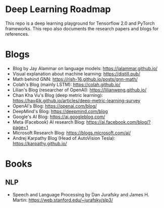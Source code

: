 # Deep Learning Roadmap 
This repo is a deep learning playground for Tensorflow 2.0 and PyTorch frameworks. This repo also documents the research papers and blogs for references. 

# Blogs
- Blog by Jay Alammar on language models: https://jalammar.github.io/
- Visual explanation about machine learning: https://distill.pub/
- Math behind GNN: https://rish-16.github.io/posts/gnn-math/
- Colah's Blog (mainly LSTM): https://colah.github.io/
- Lilian's Blog (researcher of OpenAI): https://lilianweng.github.io/ 
- Chan Kha Vu's Blog (deep metric learning): https://hav4ik.github.io/articles/deep-metric-learning-survey 
- OpenAI's Blog: https://openai.com/blog/
- DeepMind's Blog: https://deepmind.com/blog
- Google's AI Blog: https://ai.googleblog.com/ 
- Meta (Facebook) AI research Blog: https://ai.facebook.com/blog/?page=1
- Microsoft Research Blog: https://blogs.microsoft.com/ai/
- Andrej Karpathy Blog (Head of AutoVision Tesla): https://karpathy.github.io/

# Books
## NLP
- Speech and Language Processing by Dan Jurafsky and James H. Martin: https://web.stanford.edu/~jurafsky/slp3/
